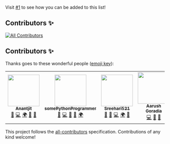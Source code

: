Visit [#1](https://github.com/Educational-Websites/contributers/issues/1) to see how you can be added to this list!

## Contributors ✨

<!-- ALL-CONTRIBUTORS-BADGE:START - Do not remove or modify this section -->
[![All Contributors](https://img.shields.io/badge/all_contributors-4-orange.svg?style=flat-square)](#contributors-)
<!-- ALL-CONTRIBUTORS-BADGE:END -->

## Contributors ✨

Thanks goes to these wonderful people ([emoji key](https://allcontributors.org/docs/en/emoji-key)):

<!-- ALL-CONTRIBUTORS-LIST:START - Do not remove or modify this section -->
<!-- prettier-ignore-start -->
<!-- markdownlint-disable -->
<table>
  <tr>
    <td align="center"><a href="http://anantjit.whjr.site"><img src="https://avatars.githubusercontent.com/u/74092334?v=4?s=100" width="100px;" alt=""/><br /><sub><b>Anantjit</b></sub></a><br /><a href="https://github.com/Educational-Websites/Contributors/issues?q=author%3AGenius398" title="Bug reports">🐛</a> <a href="https://github.com/Educational-Websites/Contributors/commits?author=Genius398" title="Code">💻</a> <a href="#translation-Genius398" title="Translation">🌍</a> <a href="https://github.com/Educational-Websites/Contributors/commits?author=Genius398" title="Documentation">📖</a> <a href="#ideas-Genius398" title="Ideas, Planning, & Feedback">🤔</a></td>
    <td align="center"><a href="https://github.com/somePythonProgrammer"><img src="https://avatars.githubusercontent.com/u/74598401?v=4?s=100" width="100px;" alt=""/><br /><sub><b>somePythonProgrammer</b></sub></a><br /><a href="https://github.com/Educational-Websites/Contributors/issues?q=author%3AsomePythonProgrammer" title="Bug reports">🐛</a> <a href="https://github.com/Educational-Websites/Contributors/commits?author=somePythonProgrammer" title="Code">💻</a> <a href="https://github.com/Educational-Websites/Contributors/commits?author=somePythonProgrammer" title="Documentation">📖</a> <a href="#ideas-somePythonProgrammer" title="Ideas, Planning, & Feedback">🤔</a> <a href="#translation-somePythonProgrammer" title="Translation">🌍</a></td>
    <td align="center"><a href="https://sreehari521.github.io/5A-Attendence_Sheet/index.html"><img src="https://avatars.githubusercontent.com/u/82920449?v=4?s=100" width="100px;" alt=""/><br /><sub><b>Sreehari521</b></sub></a><br /><a href="#ideas-Sreehari521" title="Ideas, Planning, & Feedback">🤔</a> <a href="https://github.com/Educational-Websites/Contributors/issues?q=author%3ASreehari521" title="Bug reports">🐛</a> <a href="https://github.com/Educational-Websites/Contributors/commits?author=Sreehari521" title="Code">💻</a> <a href="#translation-Sreehari521" title="Translation">🌍</a> <a href="https://github.com/Educational-Websites/Contributors/commits?author=Sreehari521" title="Documentation">📖</a></td>
    <td align="center"><a href="https://codepen.io/Super45coder59"><img src="https://avatars.githubusercontent.com/u/80135238?v=4?s=100" width="100px;" alt=""/><br /><sub><b>Aarush Goradia</b></sub></a><br /><a href="https://github.com/Educational-Websites/Contributors/commits?author=Super45Coder" title="Code">💻</a> <a href="https://github.com/Educational-Websites/Contributors/commits?author=Super45Coder" title="Documentation">📖</a> <a href="#ideas-Super45Coder" title="Ideas, Planning, & Feedback">🤔</a></td>
  </tr>
</table>

<!-- markdownlint-restore -->
<!-- prettier-ignore-end -->

<!-- ALL-CONTRIBUTORS-LIST:END -->

This project follows the [all-contributors](https://github.com/all-contributors/all-contributors) specification. Contributions of any kind welcome!